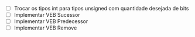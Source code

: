 - [ ] Trocar os tipos int para tipos unsigned com quantidade desejada de bits
- [ ] Implementar VEB Sucessor
- [ ] Implementar VEB Predecessor
- [ ] Implementar VEB Remove